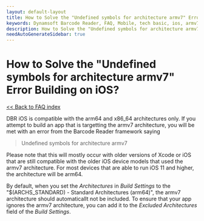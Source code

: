 ```yaml
---
layout: default-layout
title: How to Solve the "Undefined symbols for architecture armv7" Error Building on iOS?
keywords: Dynamsoft Barcode Reader, FAQ, Mobile, tech basic, ios, armv7, undefined symbols
description: How to Solve the "Undefined symbols for architecture armv7" Error Building on iOS?
needAutoGenerateSidebar: true
---
```


# How to Solve the "Undefined symbols for architecture armv7" Error Building on iOS?

[<< Back to FAQ index](index.md)

DBR iOS is compatible with the arm64 and x86_64 architectures only. If you attempt to build an app that is targetting the armv7 architecture, you will be met with an error from the Barcode Reader framework saying

> Undefined symbols for architecture armv7

Please note that this will mostly occur with older versions of Xcode or iOS that are still compatible with the older iOS device models that used the armv7 architecture. For most devices that are able to run iOS 11 and higher, the architecture will be arm64.

By default, when you set the *Architectures* in *Build Settings* to the "$(ARCHS_STANDARD) - Standard Architectures (arm64)", the armv7 architecture should automaticallt not be included. To ensure that your app ignores the armv7 architecture, you can add it to the *Excluded Architectures* field of the *Build Settings*.